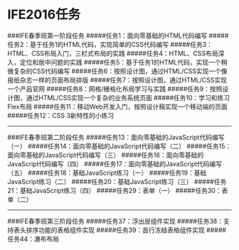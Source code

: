 # IFE2016任务
###IFE春季班第一阶段任务
#####任务1：面向零基础的HTML代码编写
#####任务2：基于任务1的HTML代码，实现简单的CSS代码编写
#####任务3：HTML、CSS布局入门，三栏式布局的实践
#####任务4：HTML、CSS布局深入，定位和居中问题的实践
#####任务5：基于任务1的HTML代码，实现一个稍微复杂的CSS代码编写
#####任务6：按照设计图，通过HTML/CSS实现一个像报纸杂志一样的页面布局排版
#####任务7：按照设计图，通过HTML/CSS实现一个产品官网
#####任务8：网格/栅格化布局学习与实践
#####任务9：按照设计图，通过HTML/CSS实现一个复杂的业务系统页面
#####任务10：学习和练习Flex布局
#####任务11：移动Web开发入门，按照设计稿实现一个移动端的页面
#####任务12：CSS 3新特性的小练习

___

###IFE春季班第二阶段任务
#####任务13：面向零基础的JavaScript代码编写（一）
#####任务14：面向零基础的JavaScript代码编写（二）
#####任务15：面向零基础的JavaScript代码编写（三）
#####任务16：面向零基础的JavaScript代码编写（四）
#####任务17：面向零基础的JavaScript代码编写（五）
#####任务18：基础JavaScript练习（一）
#####任务19：基础JavaScript练习（二）
#####任务20：基础JavaScript练习（三）
#####任务21：基础JavaScript练习（四）
#####任务29：表单（一）
#####任务30：表单（二）
  
___
###IFE春季班第三阶段任务
#####任务37：浮出层组件实现
#####任务38：支持表头排序功能的表格组件实现
#####任务39：首行冻结表格组件实现
#####任务44：瀑布布局
